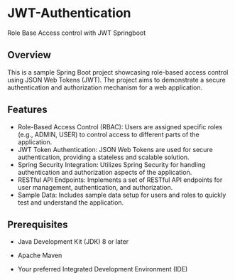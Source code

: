 # JWT-Authentication
Role Base Access control with JWT Springboot

## Overview
This is a sample Spring Boot project showcasing role-based access control using JSON Web Tokens (JWT). The project aims to demonstrate a secure authentication and authorization mechanism for a web application.

## Features
- Role-Based Access Control (RBAC): Users are assigned specific roles (e.g., ADMIN, USER) to control access to different parts of the application.
- JWT Token Authentication: JSON Web Tokens are used for secure authentication, providing a stateless and scalable solution.
- Spring Security Integration: Utilizes Spring Security for handling authentication and authorization aspects of the application.
- RESTful API Endpoints: Implements a set of RESTful API endpoints for user management, authentication, and authorization.
- Sample Data: Includes sample data setup for users and roles to quickly test and understand the application.


## Prerequisites
- Java Development Kit (JDK) 8 or later
* Apache Maven
+ Your preferred Integrated Development Environment (IDE)
